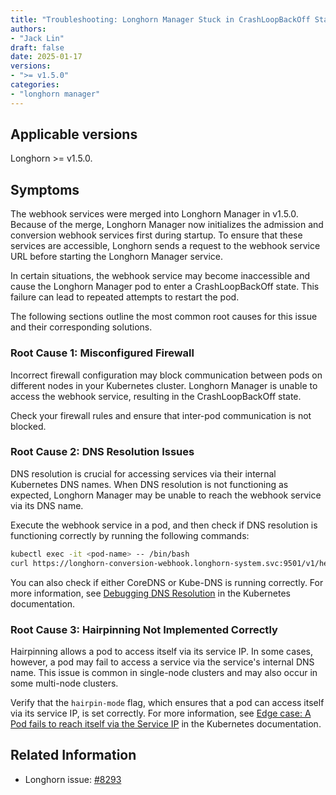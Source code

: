 ```yaml
---
title: "Troubleshooting: Longhorn Manager Stuck in CrashLoopBackOff State Due to Inaccessible Webhook"
authors:
- "Jack Lin"
draft: false
date: 2025-01-17
versions:
- ">= v1.5.0"
categories:
- "longhorn manager"
---
```


## Applicable versions

Longhorn >= v1.5.0.

## Symptoms

The webhook services were merged into Longhorn Manager in v1.5.0. Because of the merge, Longhorn Manager now initializes the admission and conversion webhook services first during startup. To ensure that these services are accessible, Longhorn sends a request to the webhook service URL before starting the Longhorn Manager service.

In certain situations, the webhook service may become inaccessible and cause the Longhorn Manager pod to enter a CrashLoopBackOff state. This failure can lead to repeated attempts to restart the pod.

The following sections outline the most common root causes for this issue and their corresponding solutions.

### Root Cause 1: Misconfigured Firewall

Incorrect firewall configuration may block communication between pods on different nodes in your Kubernetes cluster. Longhorn Manager is unable to access the webhook service, resulting in the CrashLoopBackOff state.

Check your firewall rules and ensure that inter-pod communication is not blocked.

### Root Cause 2: DNS Resolution Issues

DNS resolution is crucial for accessing services via their internal Kubernetes DNS names. When DNS resolution is not functioning as expected, Longhorn Manager may be unable to reach the webhook service via its DNS name.

Execute the webhook service in a pod, and then check if DNS resolution is functioning correctly by running the following commands:

```bash
kubectl exec -it <pod-name> -- /bin/bash
curl https://longhorn-conversion-webhook.longhorn-system.svc:9501/v1/healthz
```

You can also check if either CoreDNS or Kube-DNS is running correctly. For more information, see [Debugging DNS Resolution](https://kubernetes.io/docs/tasks/administer-cluster/dns-debugging-resolution/) in the Kubernetes documentation.

### Root Cause 3: Hairpinning Not Implemented Correctly

Hairpinning allows a pod to access itself via its service IP. In some cases, however, a pod may fail to access a service via the service's internal DNS name. This issue is common in single-node clusters and may also occur in some multi-node clusters.

Verify that the `hairpin-mode` flag, which ensures that a pod can access itself via its service IP, is set correctly. For more information, see [Edge case: A Pod fails to reach itself via the Service IP](https://kubernetes.io/docs/tasks/debug/debug-application/debug-service/#a-pod-fails-to-reach-itself-via-the-service-ip) in the Kubernetes documentation.

## Related Information

* Longhorn issue: [#8293](https://github.com/longhorn/longhorn/issues/8293)